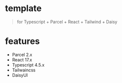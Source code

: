 # template
> for Typescript + Parcel + React + Tailwind + Daisy
# features
* Parcel 2.x
* React 17.x
* Typescript 4.5.x
* Tailwaincss
* DaisyUI
